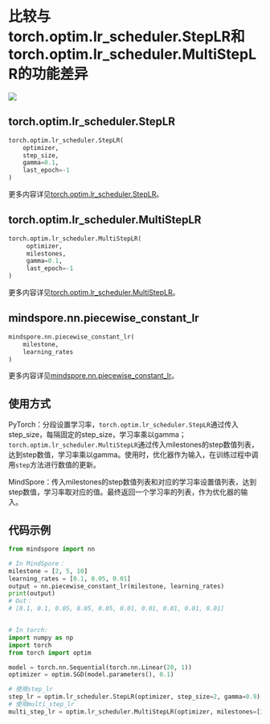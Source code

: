 # 比较与torch.optim.lr_scheduler.StepLR和torch.optim.lr_scheduler.MultiStepLR的功能差异

<a href="https://gitee.com/mindspore/docs/blob/master/docs/mindspore/source_zh_cn/note/api_mapping/pytorch_diff/PiecewiseConstantLR.md" target="_blank"><img src="https://mindspore-website.obs.cn-north-4.myhuaweicloud.com/website-images/master/resource/_static/logo_source.png"></a>

## torch.optim.lr_scheduler.StepLR

```python
torch.optim.lr_scheduler.StepLR(
    optimizer,
    step_size,
    gamma=0.1,
    last_epoch=-1
)
```

更多内容详见[torch.optim.lr_scheduler.StepLR](https://pytorch.org/docs/1.5.0/optim.html#torch.optim.lr_scheduler.StepLR)。

## torch.optim.lr_scheduler.MultiStepLR

```python
torch.optim.lr_scheduler.MultiStepLR(
     optimizer,
     milestones,
     gamma=0.1,
     last_epoch=-1
)
```

更多内容详见[torch.optim.lr_scheduler.MultiStepLR](https://pytorch.org/docs/1.5.0/optim.html#torch.optim.lr_scheduler.MultiStepLR)。

## mindspore.nn.piecewise_constant_lr

```python
mindspore.nn.piecewise_constant_lr(
    milestone,
    learning_rates
)
```

更多内容详见[mindspore.nn.piecewise_constant_lr](https://mindspore.cn/docs/api/zh-CN/master/api_python/nn/mindspore.nn.piecewise_constant_lr.html#mindspore.nn.piecewise_constant_lr)。

## 使用方式

PyTorch：分段设置学习率，`torch.optim.lr_scheduler.StepLR`通过传入step_size，每隔固定的step_size，学习率乘以gamma；`torch.optim.lr_scheduler.MultiStepLR`通过传入milestones的step数值列表，达到step数值，学习率乘以gamma。使用时，优化器作为输入，在训练过程中调用`step`方法进行数值的更新。

MindSpore：传入milestones的step数值列表和对应的学习率设置值列表，达到step数值，学习率取对应的值。最终返回一个学习率的列表，作为优化器的输入。

## 代码示例

```python
from mindspore import nn

# In MindSpore：
milestone = [2, 5, 10]
learning_rates = [0.1, 0.05, 0.01]
output = nn.piecewise_constant_lr(milestone, learning_rates)
print(output)
# Out：
# [0.1, 0.1, 0.05, 0.05, 0.05, 0.01, 0.01, 0.01, 0.01, 0.01]


# In torch:
import numpy as np
import torch
from torch import optim

model = torch.nn.Sequential(torch.nn.Linear(20, 1))
optimizer = optim.SGD(model.parameters(), 0.1)

# 使用step_lr
step_lr = optim.lr_scheduler.StepLR(optimizer, step_size=2, gamma=0.9)
# 使用multi_step_lr
multi_step_lr = optim.lr_scheduler.MultiStepLR(optimizer, milestones=[30, 80], gamma=0.9)
```
